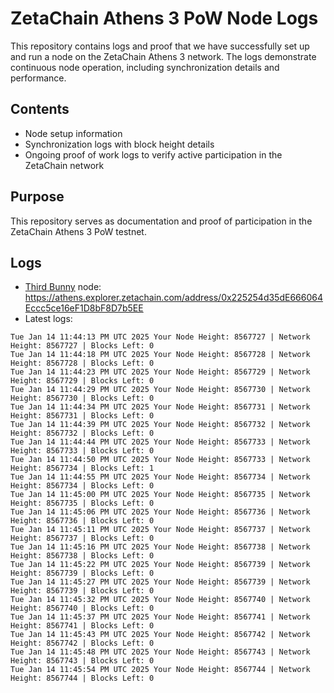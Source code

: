 # ZetaChain Athens 3 PoW Node Logs
This repository contains logs and proof that we have successfully set up and run a node on the ZetaChain Athens 3 network. The logs demonstrate continuous node operation, including synchronization details and performance.

## Contents
- Node setup information
- Synchronization logs with block height details
- Ongoing proof of work logs to verify active participation in the ZetaChain network

## Purpose
This repository serves as documentation and proof of participation in the ZetaChain Athens 3 PoW testnet.

## Logs

- [Third Bunny](https://thirdbunny.xyz/) node: https://athens.explorer.zetachain.com/address/0x225254d35dE666064Eccc5ce16eF1D8bF8D7b5EE
- Latest logs:
```
Tue Jan 14 11:44:13 PM UTC 2025 Your Node Height: 8567727 | Network Height: 8567727 | Blocks Left: 0
Tue Jan 14 11:44:18 PM UTC 2025 Your Node Height: 8567728 | Network Height: 8567728 | Blocks Left: 0
Tue Jan 14 11:44:23 PM UTC 2025 Your Node Height: 8567729 | Network Height: 8567729 | Blocks Left: 0
Tue Jan 14 11:44:29 PM UTC 2025 Your Node Height: 8567730 | Network Height: 8567730 | Blocks Left: 0
Tue Jan 14 11:44:34 PM UTC 2025 Your Node Height: 8567731 | Network Height: 8567731 | Blocks Left: 0
Tue Jan 14 11:44:39 PM UTC 2025 Your Node Height: 8567732 | Network Height: 8567732 | Blocks Left: 0
Tue Jan 14 11:44:44 PM UTC 2025 Your Node Height: 8567733 | Network Height: 8567733 | Blocks Left: 0
Tue Jan 14 11:44:50 PM UTC 2025 Your Node Height: 8567733 | Network Height: 8567734 | Blocks Left: 1
Tue Jan 14 11:44:55 PM UTC 2025 Your Node Height: 8567734 | Network Height: 8567734 | Blocks Left: 0
Tue Jan 14 11:45:00 PM UTC 2025 Your Node Height: 8567735 | Network Height: 8567735 | Blocks Left: 0
Tue Jan 14 11:45:06 PM UTC 2025 Your Node Height: 8567736 | Network Height: 8567736 | Blocks Left: 0
Tue Jan 14 11:45:11 PM UTC 2025 Your Node Height: 8567737 | Network Height: 8567737 | Blocks Left: 0
Tue Jan 14 11:45:16 PM UTC 2025 Your Node Height: 8567738 | Network Height: 8567738 | Blocks Left: 0
Tue Jan 14 11:45:22 PM UTC 2025 Your Node Height: 8567739 | Network Height: 8567739 | Blocks Left: 0
Tue Jan 14 11:45:27 PM UTC 2025 Your Node Height: 8567739 | Network Height: 8567739 | Blocks Left: 0
Tue Jan 14 11:45:32 PM UTC 2025 Your Node Height: 8567740 | Network Height: 8567740 | Blocks Left: 0
Tue Jan 14 11:45:37 PM UTC 2025 Your Node Height: 8567741 | Network Height: 8567741 | Blocks Left: 0
Tue Jan 14 11:45:43 PM UTC 2025 Your Node Height: 8567742 | Network Height: 8567742 | Blocks Left: 0
Tue Jan 14 11:45:48 PM UTC 2025 Your Node Height: 8567743 | Network Height: 8567743 | Blocks Left: 0
Tue Jan 14 11:45:54 PM UTC 2025 Your Node Height: 8567744 | Network Height: 8567744 | Blocks Left: 0
```
